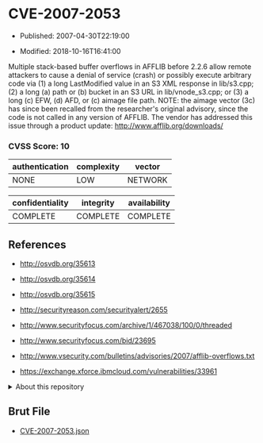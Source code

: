 # CVE-2007-2053

- Published: 2007-04-30T22:19:00

- Modified: 2018-10-16T16:41:00

Multiple stack-based buffer overflows in AFFLIB before 2.2.6 allow remote attackers to cause a denial of service (crash) or possibly execute arbitrary code via (1) a long LastModified value in an S3 XML response in lib/s3.cpp; (2) a long (a) path or (b) bucket in an S3 URL in lib/vnode_s3.cpp; or (3) a long (c) EFW, (d) AFD, or (c) aimage file path.  NOTE: the aimage vector (3c) has since been recalled from the researcher's original advisory, since the code is not called in any version of AFFLIB. The vendor has addressed this issue through a product update:
http://www.afflib.org/downloads/


### CVSS Score: **10**

| authentication | complexity | vector |
| --- | --- | --- |
| NONE | LOW | NETWORK |

| confidentiality | integrity | availability |
| --- | --- | --- |
| COMPLETE | COMPLETE | COMPLETE |

## References

* http://osvdb.org/35613

* http://osvdb.org/35614

* http://osvdb.org/35615

* http://securityreason.com/securityalert/2655

* http://www.securityfocus.com/archive/1/467038/100/0/threaded

* http://www.securityfocus.com/bid/23695

* http://www.vsecurity.com/bulletins/advisories/2007/afflib-overflows.txt

* https://exchange.xforce.ibmcloud.com/vulnerabilities/33961

<details>
<summary>About this repository</summary> 

  This repository is part of the project [Live Hack CVE](https://github.com/Live-Hack-CVE). Main website can be found [www.live-hack.org](https://www.live-hack.org) 
  
  Made by [Sn0wAlice](https://github.com/Sn0wAlice) for the people that care about security and need to have a feed of the latest CVEs. Hope you enjoy it, don't forget to star the repo and follow me on [Twitter](https://twitter.com/Sn0wAlice) and [Github](https://github.com/Sn0wAlice). And that is my [personnal website](https://www.alice-snow.me/)

  - [Home Page](https://github.com/Live-Hack-CVE)
  - [Framework](https://github.com/Live-Hack-CVE/cve-framework)
  - [CVE database](https://github.com/Live-Hack-CVE/full_database)
  - [Changelog](https://github.com/Live-Hack-CVE/Changelog)
</details>

## Brut File

* [CVE-2007-2053.json](https://raw.githubusercontent.com/Live-Hack-CVE/full_database/main/cves/2007/CVE-2007-2053.json)

